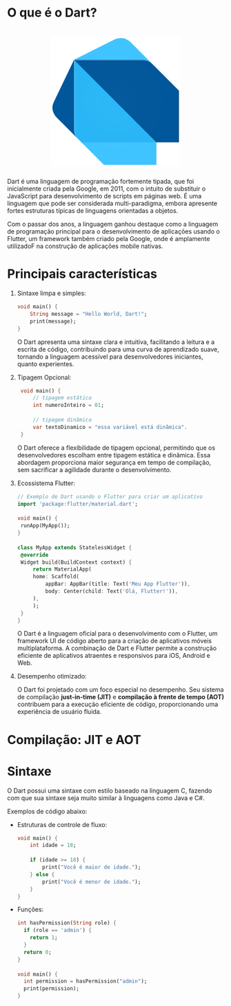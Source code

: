# O que é o Dart?

<div align="center">
  <h1 align="center"><img src="./assets/dart-logo.png" alt="Imagem da linguagem" width="300"></h1>
</div>

Dart é uma linguagem de programação fortemente tipada, que foi inicialmente criada pela Google, em 2011, com o intuito de substituir o JavaScript para desenvolvimento de scripts em páginas web.
É uma linguagem que pode ser considerada multi-paradigma, embora apresente fortes estruturas típicas de linguagens orientadas a objetos.

Com o passar dos anos, a linguagem ganhou destaque como a linguagem de programação principal para o desenvolvimento de aplicações usando o Flutter, um framework também criado pela Google, onde é amplamente utilizadoF na construção de aplicações mobile nativas.

# Principais características

1. Sintaxe limpa e simples:

   ```dart
   void main() {
       String message = "Hello World, Dart!";
       print(message);
   }
   ```

   O Dart apresenta uma sintaxe clara e intuitiva, facilitando a leitura e a escrita de código, contribuindo para uma curva de aprendizado suave, tornando a linguagem acessível para desenvolvedores iniciantes, quanto experientes.

2. Tipagem Opcional:

   ```dart
    void main() {
        // tipagem estática
        int numeroInteiro = 01;

        // tipagem dinâmica
        var textoDinamico = "essa variável está dinâmica".
    }
   ```

   O Dart oferece a flexibilidade de tipagem opcional, permitindo que os desenvolvedores escolham entre tipagem estática e dinâmica. Essa abordagem proporciona maior segurança em tempo de compilação, sem sacrificar a agilidade durante o desenvolvimento.

3. Ecossistema Flutter:

   ```dart
   // Exemplo de Dart usando o Flutter para criar um aplicativo
   import 'package:flutter/material.dart';

   void main() {
    runApp(MyApp());
   }

   class MyApp extends StatelessWidget {
    @override
    Widget build(BuildContext context) {
        return MaterialApp(
        home: Scaffold(
            appBar: AppBar(title: Text('Meu App Flutter')),
            body: Center(child: Text('Olá, Flutter!')),
        ),
        );
    }
   }
   ```

   O Dart é a linguagem oficial para o desenvolvimento com o Flutter, um framework UI de código aberto para a criação de aplicativos móveis multiplataforma. A combinação de Dart e Flutter permite a construção eficiente de aplicativos atraentes e responsivos para iOS, Android e Web.

4. Desempenho otimizado:

   O Dart foi projetado com um foco especial no desempenho. Seu sistema de compilação **just-in-time (JIT)** e **compilação à frente de tempo (AOT)** contribuem para a execução eficiente de código, proporcionando uma experiência de usuário fluida.

# Compilação: JIT e AOT

# Sintaxe

O Dart possui uma sintaxe com estilo baseado na linguagem C, fazendo com que sua sintaxe seja muito similar à linguagens como Java e C#.

Exemplos de código abaixo:

- Estruturas de controle de fluxo:

  ```dart
  void main() {
      int idade = 18;

      if (idade >= 18) {
          print("Você é maior de idade.");
      } else {
          print("Você é menor de idade.");
      }
  }
  ```

- Funções:

  ```dart
  int hasPermission(String role) {
    if (role == 'admin') {
      return 1;
    }
    return 0;
  }

  void main() {
    int permission = hasPermission("admin");
    print(permission);
  }
  ```
